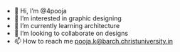 - 👋 Hi, I’m @4pooja
- 👀 I’m interested in graphic designing
- 🌱 I’m currently learning architecture
- 💞️ I’m looking to collaborate on designs
- 📫 How to reach me pooja.k@barch.christuniversity.in 
<!---
4pooja/4pooja is a ✨ special ✨ repository because its `README.md` (this file) appears on your GitHub profile.
You can click the Preview link to take a look at your changes.
--->

